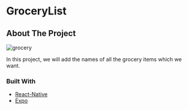 # GroceryList
<!-- ABOUT THE PROJECT -->
## About The Project

![grocery](https://user-images.githubusercontent.com/84094715/163001205-51942397-ce03-4c0f-81df-a560bcb0a395.jpg)

In this project, we will add the names of all the grocery items which we want.

### Built With
* [React-Native](https://reactnative.dev/)
* [Expo](https://expo.dev/)
